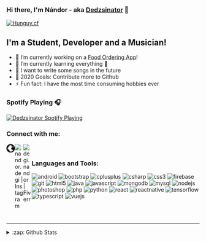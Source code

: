 ### Hi there, I'm Nándor - aka [Dedzsinator][website] 👋

[![Hunguy.cf](https://img.shields.io/website?label=Hunguy.cf&style=for-the-badge&url=https://dedzsinator.github.io/f)](https://dedzsinator.github.io/)
<!--[![Instagram Follow](https://img.shields.io/twitter/follow/codeSTACKr?color=1DA1F2&logo=twitter&style=for-the-badge)](https://www.instagram.com/nandor_degi)-->

## I'm a Student, Developer and a Musician!

- 🔭 I’m currently working on a [Food Ordering App][website]!
- 🌱 I’m currently learning everything 🤣
- 👯 I want to write some songs in the future
- 🥅 2020 Goals: Contribute more to Github
- ⚡ Fun fact: I have the most time consuming hobbies ever

### Spotify Playing 🎧
[<img src="https://novatorem.dedzsinator.vercel.app/" alt="Dedzsinator Spotify Playing" width="350" />](https://open.spotify.com/user/21fc4mhtehzlfg7e3kmlm5eli)

### Connect with me:

[<img align="left" alt="hunguy.cf" width="22px"
  src="https://raw.githubusercontent.com/iconic/open-iconic/master/svg/globe.svg" />][website]
[<img align="left" alt="nandor.degi | Instagram" width="22px"
  src="https://cdn.jsdelivr.net/npm/simple-icons@v3/icons/instagram.svg" />][instagram]
[<img align="left" alt="degi.nandor | Fiverr" width="22px"
  src="https://cdn.jsdelivr.net/npm/simple-icons@v3/icons/fiverr.svg" />][fiverr]

<br />

### Languages and Tools:

<p align="left"><img src="https://devicons.github.io/devicon/devicon.git/icons/android/android-original-wordmark.svg"
    alt="android" width="40" height="40" /> <img
    src="https://devicons.github.io/devicon/devicon.git/icons/bootstrap/bootstrap-plain.svg" alt="bootstrap" width="40"
    height="40" /> <img src="https://devicons.github.io/devicon/devicon.git/icons/cplusplus/cplusplus-original.svg"
    alt="cplusplus" width="40" height="40" /> <img
    src="https://devicons.github.io/devicon/devicon.git/icons/csharp/csharp-original.svg" alt="csharp" width="40"
    height="40" /> <img src="https://devicons.github.io/devicon/devicon.git/icons/css3/css3-original-wordmark.svg"
    alt="css3" width="40" height="40" /> <img src="https://www.vectorlogo.zone/logos/firebase/firebase-icon.svg"
    alt="firebase" width="40" height="40" /> <img src="https://www.vectorlogo.zone/logos/git-scm/git-scm-icon.svg"
    alt="git" width="40" height="40" /> <img
    src="https://devicons.github.io/devicon/devicon.git/icons/html5/html5-original-wordmark.svg" alt="html5" width="40"
    height="40" /> <img src="https://devicons.github.io/devicon/devicon.git/icons/java/java-original-wordmark.svg"
    alt="java" width="40" height="40" /> <img
    src="https://devicons.github.io/devicon/devicon.git/icons/javascript/javascript-original.svg" alt="javascript"
    width="40" height="40" /> <img
    src="https://devicons.github.io/devicon/devicon.git/icons/mongodb/mongodb-original-wordmark.svg" alt="mongodb"
    width="40" height="40" /> <img
    src="https://devicons.github.io/devicon/devicon.git/icons/mysql/mysql-original-wordmark.svg" alt="mysql" width="40"
    height="40" /> <img src="https://devicons.github.io/devicon/devicon.git/icons/nodejs/nodejs-original-wordmark.svg"
    alt="nodejs" width="40" height="40" /> <img
    src="https://devicons.github.io/devicon/devicon.git/icons/photoshop/photoshop-plain.svg" alt="photoshop" width="40"
    height="40" /> <img src="https://devicons.github.io/devicon/devicon.git/icons/php/php-original.svg" alt="php"
    width="40" height="40" /> <img src="https://devicons.github.io/devicon/devicon.git/icons/python/python-original.svg"
    alt="python" width="40" height="40" /> <img
    src="https://devicons.github.io/devicon/devicon.git/icons/react/react-original-wordmark.svg" alt="react" width="40"
    height="40" /> <img src="https://reactnative.dev/img/header_logo.svg" alt="reactnative" width="40" height="40" />
  <img src="https://www.vectorlogo.zone/logos/tensorflow/tensorflow-icon.svg" alt="tensorflow" width="40" height="40" />
  <img src="https://devicons.github.io/devicon/devicon.git/icons/typescript/typescript-original.svg" alt="typescript"
    width="40" height="40" /> <img
    src="https://devicons.github.io/devicon/devicon.git/icons/vuejs/vuejs-original-wordmark.svg" alt="vuejs" width="40"
    height="40" /></p>

<br />
<br />

<!--
### 📕 Latest Blog Posts

- [Microinteractions: Password Validation Animation](https://dev.to/codestackr/microinteractions-password-validation-animation-5629)
- [Notion + YouTube - A Powerful Combination for Productivity](https://dev.to/codestackr/notion-youtube-a-powerful-combination-for-productivity-1def)
- [Regular Expressions (RegEx) Crash Course](https://dev.to/codestackr/regular-expressions-regex-crash-course-248n)
- [Emmet Part 2 - Advanced](https://dev.to/codestackr/emmet-part-2-advanced-4c65)
- [Deno 1.0 Released! (Easy) REST API Example](https://dev.to/codestackr/deno-1-0-released-easy-rest-api-example-2fbl)

➡️ [more blog posts...](hunguy.cf)
-->
---
<!---
<details>
  <summary>:zap: Recent Github Activity</summary>
  
1. 🗣 Commented on [#249](https://github.com//abhisheknaiidu/awesome-github-profile-readme/issues/249) in [abhisheknaiidu/awesome-github-profile-readme](https://github.com//abhisheknaiidu/awesome-github-profile-readme)
2. 🗣 Commented on [#249](https://github.com//abhisheknaiidu/awesome-github-profile-readme/issues/249) in [abhisheknaiidu/awesome-github-profile-readme](https://github.com//abhisheknaiidu/awesome-github-profile-readme)
3. 💪 Opened PR [#249](https://github.com//abhisheknaiidu/awesome-github-profile-readme/pull/249) in [abhisheknaiidu/awesome-github-profile-readme](https://github.com//abhisheknaiidu/awesome-github-profile-readme)
4. ❗️ Closed issue [#9](https://github.com//jamesgeorge007/github-activity-readme/issues/9) in [jamesgeorge007/github-activity-readme](https://github.com//jamesgeorge007/github-activity-readme)
5. 🗣 Commented on [#9](https://github.com//jamesgeorge007/github-activity-readme/issues/9) in [jamesgeorge007/github-activity-readme](https://github.com//jamesgeorge007/github-activity-readme)

</details>
--->

<details>
  <summary>:zap: Github Stats</summary>

  <img align="left" alt="Dedzsinators's Github Stats"
    src="https://github-readme-stats.codestackr.vercel.app/api?username=Dedzsinator&show_icons=true&hide_border=true" />

</details>

[website]: hunguy.cf
[instagram]: https://www.instagram.com/nandor_degi
[fiverr]: https://www.fiverr.com/degi_nandor
<!--[twitter]: https://twitter.com/codeSTACKr
[youtube]: https://youtube.com/codeSTACKr-->
<!--[linkedin]: https://linkedin.com/in/codeSTACKr-->
